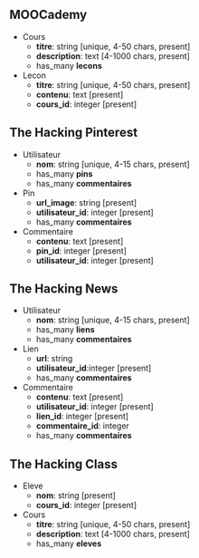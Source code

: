 ## MOOCademy

- Cours
  - **titre**: string \[unique, 4-50 chars, present\]
  - **description**: text \[4-1000 chars, present\]
  - has_many **lecons**
- Lecon
  - **titre**: string \[unique, 4-50 chars, present\]
  - **contenu**: text \[present\]
  - **cours_id**: integer \[present\]
  
## The Hacking Pinterest

- Utilisateur
  - **nom**: string \[unique, 4-15 chars, present\]
  - has_many **pins**
  - has_many **commentaires**
- Pin
  - **url_image**: string \[present\]
  - **utilisateur_id**: integer \[present\]
  - has_many **commentaires**
- Commentaire
  - **contenu**: text \[present\]
  - **pin_id**: integer \[present\]
  - **utilisateur_id**: integer \[present\]

## The Hacking News

- Utilisateur
  - **nom**: string \[unique, 4-15 chars, present\]
  - has_many **liens**
  - has_many **commentaires**
- Lien
  - **url**: string
  - **utilisateur_id**:integer \[present\]
  - has_many **commentaires**
- Commentaire
  - **contenu**: text \[present\]
  - **utilisateur_id**: integer \[present\]
  - **lien_id**: integer \[present\]
  - **commentaire_id**: integer
  - has_many **commentaires**

## The Hacking Class

- Eleve
  - **nom**: string \[present\]
  - **cours_id**: integer \[present\]
- Cours
  - **titre**: string \[unique, 4-50 chars, present\]
  - **description**: text \[4-1000 chars, present\]
  - has_many **eleves**
